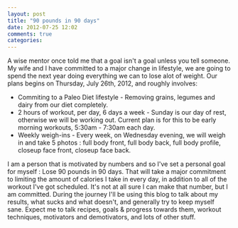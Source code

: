 ```yaml
---
layout: post
title: "90 pounds in 90 days"
date: 2012-07-25 12:02
comments: true
categories: 
---
```


A wise mentor once told me that a goal isn't a goal unless you tell someone.  My wife and I have committed to a major change in lifestyle, we are going to spend the next year doing everything we can to lose alot of weight.  Our plans begins on Thursday, July 26th, 2012, and roughly involves:

* Commiting to a Paleo Diet lifestyle - Removing grains, legumes and dairy from our diet completely.
* 2 hours of workout, per day, 6 days a week - Sunday is our day of rest, otherwise we will be working out.  Current plan is for this to be early morning workouts, 5:30am - 7:30am each day.
* Weekly weigh-ins - Every week, on Wednesday evening, we will weigh in and take 5 photos : full body front, full body back, full body profile, closeup face front, closeup face back.

I am a person that is motivated by numbers and so I've set a personal goal for myself : Lose 90 pounds in 90 days.  That will take a major commitment to limiting the amount of calories I take in every day, in addition to all of the workout I've got scheduled.  It's not at all sure I can make that number, but I am committed.  During the journey I'll be using this blog to talk about my results, what sucks and what doesn't, and generally try to keep myself sane.  Expect me to talk recipes, goals & progress towards them, workout techniques, motivators and demotivators, and lots of other stuff.
